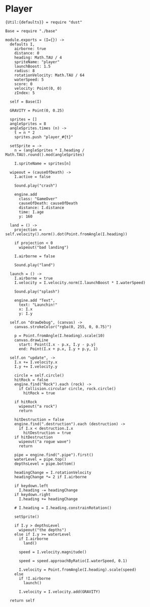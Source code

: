 Player
======

    {Util:{defaults}} = require "dust"

    Base = require "./base"

    module.exports = (I={}) ->
      defaults I,
        airborne: true
        distance: 0
        heading: Math.TAU / 4
        spriteName: "player"
        launchBoost: 1.5
        radius: 8
        rotationVelocity: Math.TAU / 64
        waterSpeed: 5
        score: 0
        velocity: Point(0, 0)
        zIndex: 5

      self = Base(I)

      GRAVITY = Point(0, 0.25)

      sprites = []
      angleSprites = 8
      angleSprites.times (n) ->
        t = n * 2
        sprites.push "player_#{t}"

      setSprite = ->
        n = (angleSprites * I.heading / Math.TAU).round().mod(angleSprites)

        I.spriteName = sprites[n]

      wipeout = (causeOfDeath) ->
        I.active = false

        Sound.play("crash")

        engine.add
          class: "GameOver"
          causeOfDeath: causeOfDeath
          distance: I.distance
          time: I.age
          y: 160

      land = () ->
        projection = self.velocity().norm().dot(Point.fromAngle(I.heading))

        if projection < 0
          wipeout("bad landing")

        I.airborne = false

        Sound.play("land")

      launch = () ->
        I.airborne = true
        I.velocity = I.velocity.norm(I.launchBoost * I.waterSpeed)

        Sound.play("splash")
        
        engine.add "Text",
          text: "Launchin!"
          x: I.x
          y: I.y

      self.on "drawDebug", (canvas) ->
        canvas.strokeColor("rgba(0, 255, 0, 0.75)")

        p = Point.fromAngle(I.heading).scale(10)
        canvas.drawLine
          start: Point(I.x - p.x, I.y - p.y)
          end: Point(I.x + p.x, I.y + p.y, 1)

      self.on "update", ->
        I.x += I.velocity.x
        I.y += I.velocity.y

        circle = self.circle()
        hitRock = false
        engine.find("Rock").each (rock) ->
          if Collision.circular circle, rock.circle()
            hitRock = true

        if hitRock
          wipeout("a rock")
          return

        hitDestruction = false
        engine.find(".destruction").each (destruction) ->
          if I.x < destruction.I.x
            hitDestruction = true
        if hitDestruction
          wipeout("a rogue wave")
          return

        pipe = engine.find(".pipe").first()
        waterLevel = pipe.top()
        depthsLevel = pipe.bottom()

        headingChange = I.rotationVelocity
        headingChange *= 2 if I.airborne

        if keydown.left
          I.heading -= headingChange
        if keydown.right
          I.heading += headingChange

        # I.heading = I.heading.constrainRotation()

        setSprite()

        if I.y > depthsLevel
          wipeout("the depths")
        else if I.y >= waterLevel
          if I.airborne
            land()

          speed = I.velocity.magnitude()

          speed = speed.approachByRatio(I.waterSpeed, 0.1)

          I.velocity = Point.fromAngle(I.heading).scale(speed)
        else
          if !I.airborne
            launch()

          I.velocity = I.velocity.add(GRAVITY)

      return self
